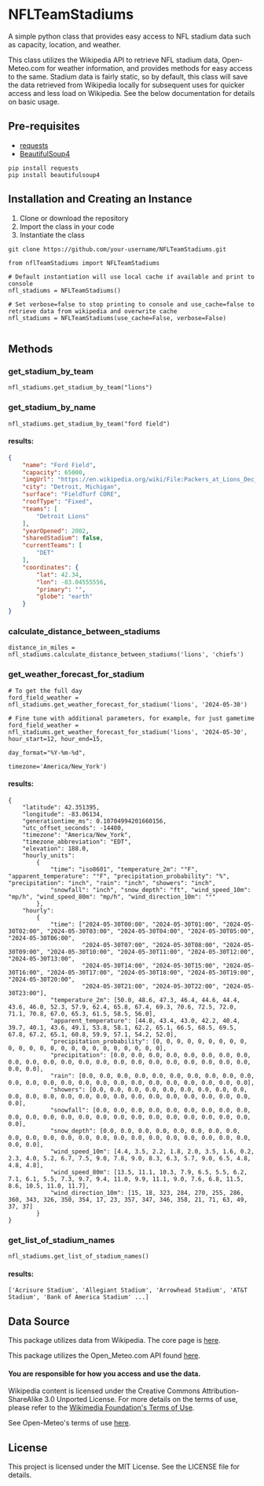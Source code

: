 # NFLTeamStadiums
A simple python class that provides easy access to NFL stadium data such as capacity, location, and weather.

This class utilizes the Wikipedia API to retrieve NFL stadium data, Open-Meteo.com for weather information, 
and provides methods for easy access to the same. Stadium data is fairly static, so by default, this class will save 
the data retrieved from Wikipedia locally for subsequent uses for quicker access and less load on Wikipedia. 
See the below documentation for details on basic usage.

## Pre-requisites
- [requests](https://pypi.org/project/requests/)
- [BeautifulSoup4](https://pypi.org/project/beautifulsoup4/)

```
pip install requests
pip install beautifulsoup4
```

## Installation and Creating an Instance
1. Clone or download the repository 
2. Import the class in your code
3. Instantiate the class

```
git clone https://github.com/your-username/NFLTeamStadiums.git
```

```
from nflTeamStadiums import NFLTeamStadiums

# Default instantiation will use local cache if available and print to console
nfl_stadiums = NFLTeamStadiums()

# Set verbose=false to stop printing to console and use_cache=false to retrieve data from wikipedia and overwrite cache
nfl_stadiums = NFLTeamStadiums(use_cache=False, verbose=False)


```
## Methods

### get_stadium_by_team
```
nfl_stadiums.get_stadium_by_team("lions")
```

### get_stadium_by_name
```
nfl_stadiums.get_stadium_by_team("ford field")
```

#### results:
```json
{
    "name": "Ford Field",
    "capacity": 65000,
    "imgUrl": "https://en.wikipedia.org/wiki/File:Packers_at_Lions_Dec_2020_(50715608723).jpg",
    "city": "Detroit, Michigan",
    "surface": "FieldTurf CORE",
    "roofType": "Fixed",
    "teams": [
        "Detroit Lions"
    ],
    "yearOpened": 2002,
    "sharedStadium": false,
    "currentTeams": [
        "DET"
    ],
    "coordinates": {
        "lat": 42.34,
        "lon": -83.04555556,
        "primary": "",
        "globe": "earth"
    }
}
```

### calculate_distance_between_stadiums
```
distance_in_miles = nfl_stadiums.calculate_distance_between_stadiums('lions', 'chiefs')
```

### get_weather_forecast_for_stadium
```
# To get the full day
ford_field_weather = nfl_stadiums.get_weather_forecast_for_stadium('lions', '2024-05-30')

# Fine tune with additional parameters, for example, for just gametime
ford_field_weather = nfl_stadiums.get_weather_forecast_for_stadium('lions', '2024-05-30', hour_start=12, hour_end=15, 
                                                                   day_format="%Y-%m-%d",
                                                                   timezone='America/New_York')
```

#### results:
```
{
    "latitude": 42.351395, 
    "longitude": -83.06134, 
    "generationtime_ms": 0.10704994201660156, 
    "utc_offset_seconds": -14400, 
    "timezone": "America/New_York", 
    "timezone_abbreviation": "EDT", 
    "elevation": 188.0, 
    "hourly_units": 
        {
            "time": "iso8601", "temperature_2m": "°F", "apparent_temperature": "°F", "precipitation_probability": "%", "precipitation": "inch", "rain": "inch", "showers": "inch", 
            "snowfall": "inch", "snow_depth": "ft", "wind_speed_10m": "mp/h", "wind_speed_80m": "mp/h", "wind_direction_10m": "°"
        }, 
    "hourly": 
        {
            "time": ["2024-05-30T00:00", "2024-05-30T01:00", "2024-05-30T02:00", "2024-05-30T03:00", "2024-05-30T04:00", "2024-05-30T05:00", "2024-05-30T06:00", 
                     "2024-05-30T07:00", "2024-05-30T08:00", "2024-05-30T09:00", "2024-05-30T10:00", "2024-05-30T11:00", "2024-05-30T12:00", "2024-05-30T13:00", 
                     "2024-05-30T14:00", "2024-05-30T15:00", "2024-05-30T16:00", "2024-05-30T17:00", "2024-05-30T18:00", "2024-05-30T19:00", "2024-05-30T20:00", 
                     "2024-05-30T21:00", "2024-05-30T22:00", "2024-05-30T23:00"], 
            "temperature_2m": [50.0, 48.6, 47.3, 46.4, 44.6, 44.4, 43.6, 46.0, 52.3, 57.9, 62.4, 65.8, 67.4, 69.3, 70.6, 72.5, 72.0, 71.1, 70.8, 67.0, 65.3, 61.5, 58.5, 56.0], 
            "apparent_temperature": [44.8, 43.4, 43.0, 42.2, 40.4, 39.7, 40.1, 43.6, 49.1, 53.8, 58.1, 62.2, 65.1, 66.5, 68.5, 69.5, 67.8, 67.2, 65.1, 60.8, 59.9, 57.1, 54.2, 52.0], 
            "precipitation_probability": [0, 0, 0, 0, 0, 0, 0, 0, 0, 0, 0, 0, 0, 0, 0, 0, 0, 0, 0, 0, 0, 0, 0, 0], 
            "precipitation": [0.0, 0.0, 0.0, 0.0, 0.0, 0.0, 0.0, 0.0, 0.0, 0.0, 0.0, 0.0, 0.0, 0.0, 0.0, 0.0, 0.0, 0.0, 0.0, 0.0, 0.0, 0.0, 0.0, 0.0], 
            "rain": [0.0, 0.0, 0.0, 0.0, 0.0, 0.0, 0.0, 0.0, 0.0, 0.0, 0.0, 0.0, 0.0, 0.0, 0.0, 0.0, 0.0, 0.0, 0.0, 0.0, 0.0, 0.0, 0.0, 0.0], 
            "showers": [0.0, 0.0, 0.0, 0.0, 0.0, 0.0, 0.0, 0.0, 0.0, 0.0, 0.0, 0.0, 0.0, 0.0, 0.0, 0.0, 0.0, 0.0, 0.0, 0.0, 0.0, 0.0, 0.0, 0.0], 
            "snowfall": [0.0, 0.0, 0.0, 0.0, 0.0, 0.0, 0.0, 0.0, 0.0, 0.0, 0.0, 0.0, 0.0, 0.0, 0.0, 0.0, 0.0, 0.0, 0.0, 0.0, 0.0, 0.0, 0.0, 0.0], 
            "snow_depth": [0.0, 0.0, 0.0, 0.0, 0.0, 0.0, 0.0, 0.0, 0.0, 0.0, 0.0, 0.0, 0.0, 0.0, 0.0, 0.0, 0.0, 0.0, 0.0, 0.0, 0.0, 0.0, 0.0, 0.0], 
            "wind_speed_10m": [4.4, 3.5, 2.2, 1.8, 2.0, 3.5, 1.6, 0.2, 2.3, 4.0, 5.2, 6.7, 7.5, 9.0, 7.8, 9.0, 8.3, 6.3, 5.7, 9.0, 6.5, 4.8, 4.8, 4.8], 
            "wind_speed_80m": [13.5, 11.1, 10.3, 7.9, 6.5, 5.5, 6.2, 7.1, 6.1, 5.5, 7.3, 9.7, 9.4, 11.0, 9.9, 11.1, 9.0, 7.6, 6.8, 11.5, 8.6, 10.5, 11.0, 11.7], 
            "wind_direction_10m": [15, 18, 323, 284, 270, 255, 286, 360, 343, 326, 350, 354, 17, 23, 357, 347, 346, 358, 21, 71, 63, 49, 37, 37]
        }
}
```

### get_list_of_stadium_names
```
nfl_stadiums.get_list_of_stadium_names()
```

#### results:
```
['Acrisure Stadium', 'Allegiant Stadium', 'Arrowhead Stadium', 'AT&T Stadium', 'Bank of America Stadium' ...]
```

## Data Source
This package utilizes data from Wikipedia. The core page is 
[here](https://en.wikipedia.org/wiki/List_of_current_NFL_stadiums).

This package utilizes the Open_Meteo.com API found [here](https://open-meteo.com/).


#### You are responsible for how you access and use the data.<br>
Wikipedia content is licensed under the Creative Commons Attribution-ShareAlike 3.0 Unported License. 
For more details on the terms of use, please refer to the 
[Wikimedia Foundation's Terms of Use](https://foundation.wikimedia.org/wiki/Policy:Terms_of_Use).


See Open-Meteo's terms of use [here](https://open-meteo.com/en/terms).

## License
This project is licensed under the MIT License. See the LICENSE file for details.

